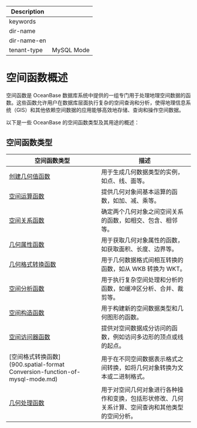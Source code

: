 | Description   |                 |
|---------------|-----------------|
| keywords      |                 |
| dir-name      |                 |
| dir-name-en   |                 |
| tenant-type   | MySQL Mode      |

# 空间函数概述

空间函数是 OceanBase 数据库系统中提供的一组专门用于处理地理空间数据的函数。这些函数允许用户在数据库层面执行复杂的空间查询和分析，使得地理信息系统（GIS）和其他依赖空间数据的应用能够高效地存储、查询和操作空间数据。

以下是一些 OceanBase 的空间函数类型及其用途的概述：

## 空间函数类型

| 空间函数类型                             | 描述                                                               |
|------------------------------------------|--------------------------------------------------------------------|
| [创建几何值函数](150.create-a-geometry-function-of-mysql-mode.md) | 用于生成几何数据类型的实例，如点、线、面等。                     |
| [空间运算函数](200.spatial-operation-functions-of-mysql-mode.md) | 提供几何对象间基本运算的函数，如加、减、乘等。                   |
| [空间关系函数](300.spatial-relation-functions-of-mysql-mode.md)  | 确定两个几何对象之间空间关系的函数，如相交、包含、相邻等。       |
| [几何属性函数](400.geometry-attribute-functions-of-mysql-mode.md) | 用于获取几何对象属性的函数，如获取面积、长度、边界等。           |
| [几何格式转换函数](500.geometry-conversion-function-of-mysql-mode.md) | 用于几何数据格式间相互转换的函数，如从 WKB 转换为 WKT。             |
| [空间分析函数](600.spatial-analysis-function-of-mysql-mode.md)                           | 用于执行复杂空间处理和分析的函数，如缓冲区分析、合并、裁剪等。   |
| [空间构造函数](700.spatial-constructor-function-of-mysql-mode.md)                           | 用于构建新的空间数据类型和几何图形的函数。                   |
| [空间访问器函数](800.spatial-accessor-function-of-mysql-mode.md)                         | 提供对空间数据成分访问的函数，例如访问多边形的顶点或线的起点。   |
| [空间格式转换函数](900.spatial-format Conversion-function-of-mysql-mode.md)                       | 用于在不同空间数据表示格式之间转换，如将几何对象转换为文本或二进制格式。 |
|[几何处理函数](1000.spatial-processing-function-of-mysql-mode.md)|用于对空间几何对象进行各种操作和变换，包括形状修改、几何关系计算、空间查询和其他类型的空间分析。|
